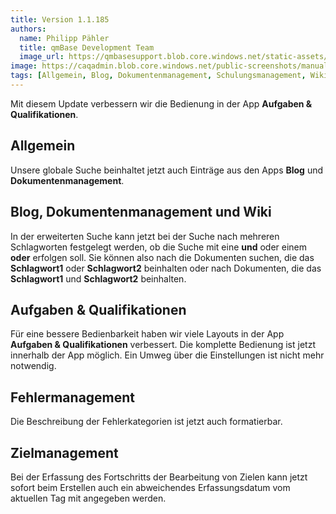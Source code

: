 ```yaml
---
title: Version 1.1.185
authors:
  name: Philipp Pähler
  title: qmBase Development Team
  image_url: https://qmbasesupport.blob.core.windows.net/static-assets/img/persons/paehler_round.png
image: https://caqadmin.blob.core.windows.net/public-screenshots/manual-screenshots/2022-11-18-ageDistributionMedian.png
tags: [Allgemein, Blog, Dokumentenmanagement, Schulungsmanagement, Wiki]
---
```


Mit diesem Update verbessern wir die Bedienung in der App **Aufgaben & Qualifikationen**.

<!--truncate-->

## Allgemein

Unsere globale Suche beinhaltet jetzt auch Einträge aus den Apps **Blog** und **Dokumentenmanagement**.

## Blog, Dokumentenmanagement und Wiki

In der erweiterten Suche kann jetzt bei der Suche nach mehreren Schlagworten festgelegt werden, ob die Suche mit eine **und** oder einem **oder** erfolgen soll.
Sie können also nach die Dokumenten suchen, die das **Schlagwort1** oder **Schlagwort2** beinhalten oder nach Dokumenten, die das **Schlagwort1** und **Schlagwort2** beinhalten.

## Aufgaben & Qualifikationen

Für eine bessere Bedienbarkeit haben wir viele Layouts in der App **Aufgaben & Qualifikationen** verbessert. Die komplette Bedienung ist jetzt innerhalb der App möglich.
Ein Umweg über die Einstellungen ist nicht mehr notwendig.

## Fehlermanagement

Die Beschreibung der Fehlerkategorien ist jetzt auch formatierbar.

## Zielmanagement

Bei der Erfassung des Fortschritts der Bearbeitung von Zielen kann jetzt sofort beim Erstellen auch ein abweichendes Erfassungsdatum vom aktuellen Tag mit angegeben werden.
